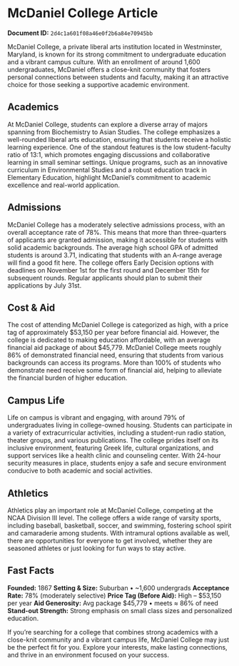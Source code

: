 # McDaniel College Article

**Document ID:** `2d4c1a601f08a46e0f2b6a84e70945bb`

McDaniel College, a private liberal arts institution located in Westminster, Maryland, is known for its strong commitment to undergraduate education and a vibrant campus culture. With an enrollment of around 1,600 undergraduates, McDaniel offers a close-knit community that fosters personal connections between students and faculty, making it an attractive choice for those seeking a supportive academic environment.

## Academics
At McDaniel College, students can explore a diverse array of majors spanning from Biochemistry to Asian Studies. The college emphasizes a well-rounded liberal arts education, ensuring that students receive a holistic learning experience. One of the standout features is the low student-faculty ratio of 13:1, which promotes engaging discussions and collaborative learning in small seminar settings. Unique programs, such as an innovative curriculum in Environmental Studies and a robust education track in Elementary Education, highlight McDaniel’s commitment to academic excellence and real-world application.

## Admissions
McDaniel College has a moderately selective admissions process, with an overall acceptance rate of 78%. This means that more than three-quarters of applicants are granted admission, making it accessible for students with solid academic backgrounds. The average high school GPA of admitted students is around 3.71, indicating that students with an A-range average will find a good fit here. The college offers Early Decision options with deadlines on November 1st for the first round and December 15th for subsequent rounds. Regular applicants should plan to submit their applications by July 31st.

## Cost & Aid
The cost of attending McDaniel College is categorized as high, with a price tag of approximately $53,150 per year before financial aid. However, the college is dedicated to making education affordable, with an average financial aid package of about $45,779. McDaniel College meets roughly 86% of demonstrated financial need, ensuring that students from various backgrounds can access its programs. More than 100% of students who demonstrate need receive some form of financial aid, helping to alleviate the financial burden of higher education.

## Campus Life
Life on campus is vibrant and engaging, with around 79% of undergraduates living in college-owned housing. Students can participate in a variety of extracurricular activities, including a student-run radio station, theater groups, and various publications. The college prides itself on its inclusive environment, featuring Greek life, cultural organizations, and support services like a health clinic and counseling center. With 24-hour security measures in place, students enjoy a safe and secure environment conducive to both academic and social activities.

## Athletics
Athletics play an important role at McDaniel College, competing at the NCAA Division III level. The college offers a wide range of varsity sports, including baseball, basketball, soccer, and swimming, fostering school spirit and camaraderie among students. With intramural options available as well, there are opportunities for everyone to get involved, whether they are seasoned athletes or just looking for fun ways to stay active.

## Fast Facts
**Founded:** 1867
**Setting & Size:** Suburban • ~1,600 undergrads
**Acceptance Rate:** 78% (moderately selective)
**Price Tag (Before Aid):** High – $53,150 per year
**Aid Generosity:** Avg package $45,779 • meets ≈ 86% of need
**Stand-out Strength:** Strong emphasis on small class sizes and personalized education.

If you’re searching for a college that combines strong academics with a close-knit community and a vibrant campus life, McDaniel College may just be the perfect fit for you. Explore your interests, make lasting connections, and thrive in an environment focused on your success.
